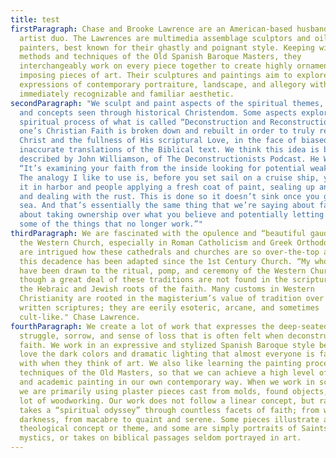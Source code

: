```yaml
---
title: test
firstParagraph: Chase and Brooke Lawrence are an American-based husband and wife
  artist duo. The Lawrences are multimedia assemblage sculptors and oil
  painters, best known for their ghastly and poignant style. Keeping with the
  methods and techniques of the Old Spanish Baroque Masters, they
  interchangeably work on every piece together to create highly ornamental and
  imposing pieces of art. Their sculptures and paintings aim to explore new
  expressions of contemporary portraiture, landscape, and allegory with an
  immediately recognizable and familiar aesthetic.
secondParagraph: "We sculpt and paint aspects of the spiritual themes, truths,
  and concepts seen through historical Christendom. Some aspects explore the
  spiritual process of what is called “Deconstruction and Reconstruction,” where
  one’s Christian Faith is broken down and rebuilt in order to truly represent
  Christ and the fullness of His scriptural Love, in the face of biased and
  inaccurate translations of the Biblical text. We think this idea is best
  described by John Williamson, of The Deconstructionists Podcast. He Writes:
  “It’s examining your faith from the inside looking for potential weaknesses.
  The analogy I like to use is, before you set sail on a cruise ship, you’ll see
  it in harbor and people applying a fresh coat of paint, sealing up any gaps
  and dealing with the rust. This is done so it doesn’t sink once you get out to
  sea. And that’s essentially the same thing that we’re saying about faith. It’s
  about taking ownership over what you believe and potentially letting go of
  some of the things that no longer work.”"
thirdParagraph: We are fascinated with the opulence and “beautiful gaudiness” of
  the Western Church, especially in Roman Catholicism and Greek Orthodoxy. We
  are intrigued how these cathedrals and churches are so over-the-top and how
  this decadence has been adapted since the 1st Century Church. “My whole life I
  have been drawn to the ritual, pomp, and ceremony of the Western Church,
  though a great deal of these traditions are not found in the scriptures, nor
  the Hebraic and Jewish roots of the faith. Many customs in Western
  Christianity are rooted in the magisterium’s value of tradition over the
  written scriptures; they are eerily esoteric, arcane, and sometimes
  cult-like." Chase Lawrence.
fourthParagraph: We create a lot of work that expresses the deep-seated stress
  struggle, sorrow, and sense of loss that is often felt when deconstructing
  faith. We work in an expressive and stylized Spanish Baroque style because we
  love the dark colors and dramatic lighting that almost everyone is familiar
  with when they think of art. We also like learning the painting processes and
  techniques of the Old Masters, so that we can achieve a high level of realism
  and academic painting in our own contemporary way. When we work in sculpture,
  we are primarily using plaster pieces cast from molds, found objects, and a
  lot of woodworking. Our work does not follow a linear concept, but rather
  takes a “spiritual odyssey” through countless facets of faith; from whimsy to
  darkness, from macabre to quaint and serene. Some pieces illustrate a
  theological concept or theme, and some are simply portraits of Saints,
  mystics, or takes on biblical passages seldom portrayed in art.
---
```


